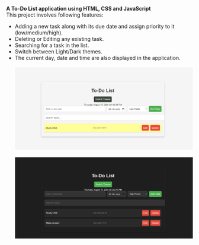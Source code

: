 **A To-Do List application using HTML, CSS and JavaScript**</br>
This project involves following features:
* Adding a new task along with its due date and assign priority to it (low/medium/high).
* Deleting or Editing any existing task.
* Searching for a task in the list.
* Switch between Light/Dark themes.
* The current day, date and time are also displayed in the application. </br></br>
![To Do List Light](https://github.com/Priyanshii1511/OCTANET_AUGUST/raw/main/images/ToDoList1.png)</br></br>
![To Do List Dark](https://github.com/Priyanshii1511/OCTANET_AUGUST/blob/main/images/ToDoList2.png)
